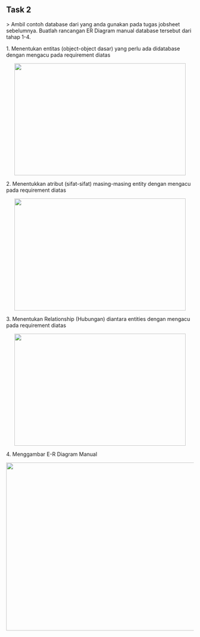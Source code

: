 <H2>Task 2</H2>
> Ambil contoh database dari yang anda gunakan pada tugas jobsheet sebelumnya. Buatlah rancangan ER Diagram manual database tersebut dari tahap 1-4.</p>
1. Menentukan entitas (object-object dasar) yang perlu ada didatabase dengan mengacu pada requirement diatas
<p align="center"> <img width="460" height="300" src="https://i.imgur.com/DFDLai5.png"> 
</p>
2. Menentukkan atribut (sifat-sifat) masing-masing entity dengan mengacu pada requirement diatas
<p align="center"> <img width="460" height="300" src="https://i.imgur.com/T2W096B.png"> 
</p>
3. Menentukan Relationship (Hubungan) diantara entities dengan mengacu pada requirement diatas 
<p align="center"> <img width="460" height="300" src="https://i.imgur.com/UIid423.png"> 
</p>
4. Menggambar E-R Diagram Manual
<p align="center"> <img width="800" height="450" src="https://i.imgur.com/JvERUTa.png"> 
</p>
